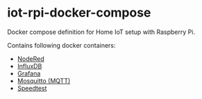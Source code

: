 # iot-rpi-docker-compose
Docker compose definition for Home IoT setup with Raspberry Pi.

Contains following docker containers:
- [NodeRed](https://nodered.org/)
- [InfluxDB](https://www.influxdata.com/)
- [Grafana](https://grafana.com/)
- [Mosquitto (MQTT)](https://mosquitto.org/)
- [Speedtest](https://www.speedtest.net/cs/apps/cli)
